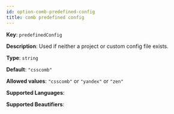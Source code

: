 ```yaml
---
id: option-comb-predefined-config
title: comb predefined config
---
```

**Key**: `predefinedConfig`

**Description**: Used if neither a project or custom config file exists.

**Type**: `string`

**Default**: `"csscomb"`

**Allowed values**: `"csscomb"` or `"yandex"` or `"zen"`

**Supported Languages**: 

**Supported Beautifiers**: 
